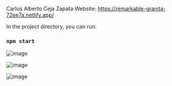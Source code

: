 Carlos Alberto Ceja Zapata
Website: https://remarkable-granita-72ee7a.netlify.app/

In the project directory, you can run:

### `npm start`
![image](https://user-images.githubusercontent.com/73798412/195769578-ca13efc7-8e0d-4058-8229-897a594a0789.png)


![image](https://user-images.githubusercontent.com/73798412/187349615-c29fd749-f164-45d7-91d6-fcbd8d257332.png)

![image](https://user-images.githubusercontent.com/73798412/187349696-c19865e9-836f-4f7d-a6be-4d462cf975c0.png)
